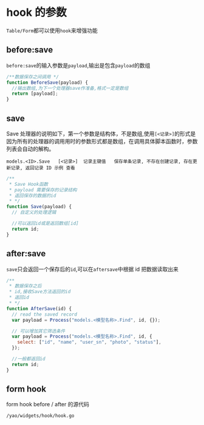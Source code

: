 # hook 的参数

`Table/Form`都可以使用`hook`来增强功能

## before:save

`before:save`的输入参数是`payload`,输出是包含`payload`的数组

```js
/**数据保存之间调用 */
function BeforeSave(payload) {
  //输出数组,为下一个处理器save作准备,格式一定是数组
  return [payload];
}
```

## save

Save 处理器的说明如下，第一个参数是结构体，不是数组,使用`[<记录>]`的形式是因为所有的处理器的调用用时的参数形式都是数组，在调用具体脚本函数时，参数列表会自动的解构。

`models.<ID>.Save	[<记录>]	记录主键值	保存单条记录, 不存在创建记录, 存在更新记录, 返回记录 ID 示例 查看`

```js
/**
 * Save Hook函数
 * payload 需要保存的记录结构
 * 返回保存的数据的id
 * */
function Save(payload) {
  // 自定义的处理逻辑

  //可以返回id或是返回数组[id]
  return id;
}
```

## after:save

`save`只会返回一个保存后的`id`,可以在`aftersave`中根据 id 把数据读取出来

```js
/**
 * 数据保存之后
 * id,接收Save方法返回的id
 * 返回id
 * */
function AfterSave(id) {
  // read the saved record
  var payload = Process("models.<模型名称>.Find", id, {});

  // 可以增加其它筛选条件
  var payload = Process("models.<模型名称>.Find", id, {
    select: ["id", "name", "user_sn", "photo", "status"],
  });

  //一般都返回id
  return id;
}
```

## form hook

form hook before / after 的源代码

`/yao/widgets/hook/hook.go`
